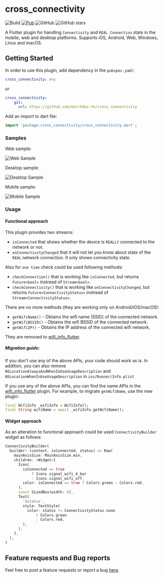 # cross_connectivity

![Build](https://github.com/marchdev-tk/cross_connectivity/workflows/build/badge.svg)
[![Pub](https://img.shields.io/pub/v/cross_connectivity.svg)](https://pub.dartlang.org/packages/cross_connectivity)
![GitHub](https://img.shields.io/github/license/marchdev-tk/cross_connectivity)
![GitHub stars](https://img.shields.io/github/stars/marchdev-tk/cross_connectivity?style=social)

A Flutter plugin for handling `Connectivity` and `REAL Connection` state in the mobile, web and desktop platforms. Supports iOS, Android, Web, Windows, Linux and macOS.

## Getting Started

In order to use this plugin, add dependency in the `pubspec.yaml`:

```yaml
cross_connectivity: any
```

or

```yaml
cross_connectivity:
    git:
      url: https://github.com/marchdev-tk/cross_connectivity
```

Add an import to dart file:

```dart
import 'package:cross_connectivity/cross_connectivity.dart';
```

### Samples

Web sample:

![Web Sample](../assets/cc_web.gif?raw=true)

Desktop sample:

![Desktop Sample](../assets/cc_desktop.gif?raw=true)

Mobile sample:

![Mobile Sample](../assets/cc_mobile.gif?raw=true)

### Usage

#### Functional approach

This plugin provides two streams:

 * `isConnected` that shows whether the device is `REALLY` connected to the network or not.
 * `onConnectivityChanged` that it will not let you know about state of the `REAL` network connection. It only shows connectivity state.

Also for `one time` check could be used following methods:

 * `checkConnection()` that is working like `isConnected`, but returns `Future<bool>` instread of `Stream<bool>`.
 * `checkConnectivity()` that is working like `onConnectivityChanged`, but returns `Future<ConnectivityStatus>` instread of `Stream<ConnectivityStatus>`.

There are no more methods (they are working only on Android/iOS/macOS):

 * `getWifiName()`  - Obtains the wifi name (SSID) of the connected network.
 * `getWifiBSSID()` - Obtains the wifi BSSID of the connected network.
 * `getWifiIP()` - Obtains the IP address of the connected wifi network.

They are removed to [wifi_info_flutter](https://github.com/flutter/plugins/tree/master/packages/wifi_info_flutter).

##### Migration guide:

If you don't use any of the above APIs, your code should work as is. In addition, you can also remove `NSLocationAlwaysAndWhenInUseUsageDescription` and `NSLocationWhenInUseUsageDescription` in `ios/Runner/Info.plist`

If you use any of the above APIs, you can find the same APIs in the [wifi_info_flutter](https://github.com/flutter/plugins/tree/master/packages/wifi_info_flutter/wifi_info_flutter) plugin.
For example, to migrate `getWifiName`, use the new plugin:
```dart
final WifiInfo _wifiInfo = WifiInfo();
final String wifiName = await _wifiInfo.getWifiName();
  ```

#### Widget approach

As an alteration to funcitonal approach could be used `ConnectivityBuilder` widget as follows:

```dart
ConnectivityBuilder(
  builder: (context, isConnected, status) => Row(
    mainAxisSize: MainAxisSize.min,
    children: <Widget>[
      Icon(
        isConnected == true
            ? Icons.signal_wifi_4_bar
            : Icons.signal_wifi_off,
        color: isConnected == true ? Colors.green : Colors.red,
      ),
      const SizedBox(width: 8),
      Text(
        '$status',
        style: TextStyle(
          color: status != ConnectivityStatus.none
              ? Colors.green
              : Colors.red,
        ),
      ),
    ],
  ),
)
```

## Feature requests and Bug reports

Feel free to post a feature requests or report a bug [here](https://github.com/marchdev-tk/cross_connectivity/issues).
